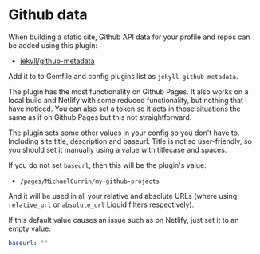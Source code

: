 # Github data

When building a static site, Github API data for your profile and repos can be added using this plugin:

- [jekyll/github-metadata](https://github.com/jekyll/github-metadata)

Add it to to Gemfile and config plugins list as `jekyll-github-metadata`.

The plugin has the most functionality on Github Pages. It also works on a local build and Netlify with some reduced functionality, but nothing that I have noticed. You can also set a token so it acts in those situations the same as if on Github Pages but this not straightforward.

The plugin sets some other values in your config so you don't have to. Including site title, description and baseurl. Title is not so user-friendly, so you should set it manually using a value with titlecase and spaces.

If you do not set `baseurl`, then this will be the plugin's value:

- `/pages/MichaelCurrin/my-github-projects`

And it will be used in all your relative and absolute URLs (where using `relative_url` or `absolute_url` Liquid filters respectively).

If this default value causes an issue such as on Netlify, just set it to an empty value:

```yml
baseurl: ""
```
